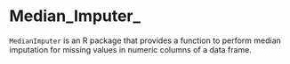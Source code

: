 # Median_Imputer_
`MedianImputer` is an R package that provides a function to perform median imputation for missing values in numeric columns of a data frame.
